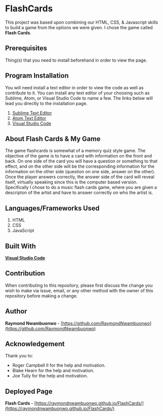 # FlashCards
This project was based upon combining our HTML, CSS, & Javascript skills to build a game from the options we were given. I chose the game called **Flash Cards**.

## Prerequisites 
Thing(s) that you need to install beforehand in order to view the page.

## Program Installation
You will need install a text editor in order to view the code as well as contribute to it. You can install any text editor of your choosing such as Sublime, Atom, or Visual Studio Code to name a few. The links below will lead you directly to the installation page. 
1. [Sublime Text Editor](https://www.sublimetext.com/)
2. [Atom Text Editor](https://atom.io/)
3. [Visual Studio Code](https://code.visualstudio.com/) 

## About Flash Cards & My Game
The game flashcards is somewhat of a memory quiz style game. The objective of the game is to have a card with information on the front and back. On one side of the card you will have a question or something to that effect, and on the other side will be the corresponding information for the information on the other side (question on one side, answer on the other). Once the player answers correctly, the answer side of the card will reveal itself, virtually speaking since this is the computer based version. Specifically I chose to do a music flash cards game, where you are given a descripton of the artist and have to answer correctly on who the artist is.

## Languages/Frameworks Used
1. HTML
2. CSS
3. JavaScript 

## Built With
**[Visual Studio Code](https://code.visualstudio.com/)** 

## Contribution
When contributing to this repository, please first discuss the change you wish to make via issue, email, or any other method with the owner of this repository before making a change.

## Author
**Raymond Nwambuonwo** - [https://github.com/RaymondNwambuonwo](https://github.com/RaymondNwambuonwo)

## Acknowledgement 
Thank you to: 
- Roger Campbell II for the help and motivation.
- Blake Hearn for the help and motivation.
- Joe Tully for the help and motivation.

## Deployed Page
**Flash Cards** - [https://raymondnwambuonwo.github.io/FlashCards/](https://raymondnwambuonwo.github.io/FlashCards/)